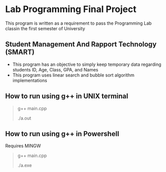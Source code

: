 # Lab Programming Final Project
This program is written as a requirement to pass the Programming Lab classin the first semester of University
## Student Management And Rapport Technology (SMART)
- This program has an objective to simply keep temporary data regarding students ID, Age, Class, GPA, and Names
- This program uses linear search and bubble sort algorithm implementations

## How to run using g++ in UNIX terminal
> g++ main.cpp
>
> ./a.out
## How to run using g++ in Powershell
Requires MINGW
> g++ main.cpp
> 
> ./a.exe
